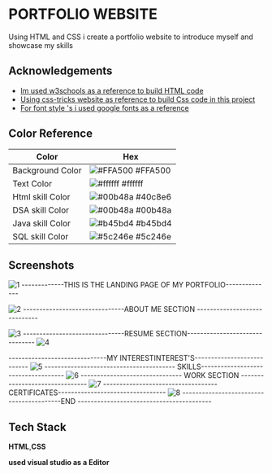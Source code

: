 
# PORTFOLIO WEBSITE 

Using HTML and CSS i create a portfolio website to introduce myself and showcase my skills 

## Acknowledgements

 - [Im used w3schools as a reference to build HTML code  ](https://www.w3schools.com/html/)
 - [Using css-tricks website as reference to build Css code in this project](https://css-tricks.com/)
 - [For font style 's i used google fonts as a reference ](https://fonts.google.com/about)

## Color Reference

| Color             | Hex                                                                |
| ----------------- | ------------------------------------------------------------------ |
| Background Color | ![#FFA500](https://via.placeholder.com/10x10/ffa500/ffa500) #FFA500 |
| Text Color | ![#ffffff](https://via.placeholder.com/10x10/ffffff/ffffff) #ffffff |
| Html skill Color | ![#00b48a](https://via.placeholder.com/10x10/40c8e6/40c8e6) #40c8e6 |
| DSA skill Color | ![#00b48a](https://via.placeholder.com/10/00b48a?text=+) #00b48a |
| Java skill Color | ![#b45bd4](https://via.placeholder.com/10x10/b45bd4/b45bd4) #b45bd4 |
| SQL skill Color | ![#5c246e](https://via.placeholder.com/10x10/5c246e/b45bd4) #5c246e |


## Screenshots

![1](https://user-images.githubusercontent.com/105160327/215470607-ac3d9834-7b8d-426e-b7a0-f1585934f4a7.jpg)
-------------THIS IS THE LANDING PAGE OF MY PORTFOLIO--------------

![2](https://user-images.githubusercontent.com/105160327/215470782-bd98870a-77fa-40d0-be0b-8c3af66496e1.jpg)
-------------------------------ABOUT ME SECTION -----------------------------

![3](https://user-images.githubusercontent.com/105160327/215470902-4f37a95b-407e-4cc1-bfeb-a9921a94f54e.jpg)
-------------------------------RESUME SECTION-------------------------------
![4](https://user-images.githubusercontent.com/105160327/215470975-28867bc3-0932-4bd2-afdd-b184af31126d.jpg)

------------------------------MY INTERESTINTEREST'S---------------------------
![5](https://user-images.githubusercontent.com/105160327/215471081-fe8655ef-c585-49d7-8be3-ea75342b08aa.jpg)
---------------------------------------- SKILLS------------------------------------
![6](https://user-images.githubusercontent.com/105160327/215471162-ced745b6-61cd-4cef-815f-a8a40f966403.jpg)
------------------------------- WORK SECTION -------------------------------
![7](https://user-images.githubusercontent.com/105160327/215471252-5be58cee-57a4-4cc5-8740-7de1db0d31e3.jpg)
----------------------------------- CERTIFICATES---------------------------------
![8](https://user-images.githubusercontent.com/105160327/215471307-ede2ec46-169c-4526-8c86-af1d4c03efdc.jpg)
-----------------------------------------END -----------------------------------------
## Tech Stack

**HTML**,**CSS**

**used visual studio as a Editor**

